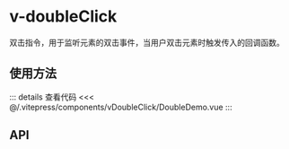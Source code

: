 # v-doubleClick

双击指令，用于监听元素的双击事件，当用户双击元素时触发传入的回调函数。

## 使用方法

<DoubleDemo />

::: details 查看代码
<<< @/.vitepress/components/vDoubleClick/DoubleDemo.vue
:::

## API

<ApiTable :data="data" />

<script setup>
import ApiTable from "../.vitepress/components/ApiTable.vue";
import DoubleDemo from "../.vitepress/components/vDoubleClick/DoubleDemo.vue";

const data = [
    {
        name: 'value',
        description: '双击事件成功后触发的回掉函数',
        type: 'Function ｜ () => void',
        default: '-',
        required: true
    }
]
</script>
